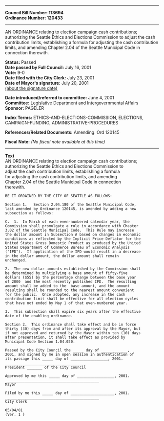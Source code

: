 * * * * *  
  
**Council Bill Number: [](#h0)[](#h2)113694**   
**Ordinance Number: 120433**  
  
* * * * *  
  
AN ORDINANCE relating to election campaign cash contributions; authorizing the Seattle Ethics and Elections Commission to adjust the cash contribution limits, establishing a formula for adjusting the cash contribution limits, and amending Chapter 2.04 of the Seattle Municipal Code in connection therewith.  
  
**Status:** Passed   
**Date passed by Full Council:** July 16, 2001   
**Vote:** 9-0   
**Date filed with the City Clerk:** July 23, 2001   
**Date of Mayor's signature:** July 20, 2001   
[(about the signature date)](/~public/approvaldate.htm)   
  
  
**Date introduced/referred to committee:** June 4, 2001   
**Committee:** Legislative Department and Intergovernmental Affairs   
**Sponsor:** PAGELER   
  
**Index Terms:** ETHICS-AND-ELECTIONS-COMMISSION, ELECTIONS, CAMPAIGN-FUNDING, ADMINISTRATIVE-PROCEDURES  
  
**References/Related Documents:** Amending: Ord 120145  
  
**Fiscal Note:** *(No fiscal note available at this time)*  
  
* * * * *  
  
**Text**  
    AN ORDINANCE relating to election campaign cash contributions;  
    authorizing the Seattle Ethics and Elections Commission to  
    adjust the cash contribution limits, establishing a formula  
    for adjusting the cash contribution limits, and amending  
    Chapter 2.04 of the Seattle Municipal Code in connection  
    therewith.  
  
    BE IT ORDAINED BY THE CITY OF SEATTLE AS FOLLOWS:  
  
    Section 1.   Section 2.04.180 of the Seattle Municipal Code,  
    last amended by Ordinance 120145, is amended by adding a new  
    subsection as follows:  
  
    C.  1.  In March of each even-numbered calendar year, the  
    Commission shall promulgate a rule in accordance with Chapter  
    3.02 of the Seattle Municipal Code.  This Rule may increase  
    the dollar amount in Subsection A based on changes in economic  
    conditions as reflected by the Implicit Price Deflator for the  
    United States Gross Domestic Product as produced by the United  
    States Department of Commerce Bureau of Economic Analysis  
    ("IPD").  If application of the IPD would result in a decrease  
    in the dollar amount, the dollar amount shall remain  
    unchanged.  
  
    2.  The new dollar amounts established by the Commission shall  
    be determined by multiplying a base amount of fifty-five  
    dollars ($55) by the percentage change between the base year  
    of 2000  and the most recently published IPD.  The resulting  
    amount shall be added to the  base amount, and the amount  
    resulting shall be rounded to the nearest amount convenient  
    for the public.  Once adopted, any increase in the cash  
    contribution limit shall be effective for all election cycles  
    that have not ended by May 1 of that even-numbered year.  
  
    3.  This subsection shall expire six years after the effective  
    date of the enabling ordinance.  
  
    Section 2.  This ordinance shall take effect and be in force  
    thirty (30) days from and after its approval by the Mayor, but  
    if not approved and returned by the Mayor within ten (10) days  
    after presentation, it shall take effect as provided by  
    Municipal Code Section 1.04.020.  
  
    Passed by the City Council the _____ day of ____________,  
    2001, and signed by me in open session in authentication of  
    its passage this _____ day of _________________, 2001.  
    _____________________________________  
    President _______ of the City Council  
  
    Approved by me this _____ day of _________________, 2001.  
    ___________________________________________  
    Mayor  
  
    Filed by me this _____ day of ____________________, 2001.  
    ___________________________________________  
    City Clerk  
  
    05/04/01  
    (Ver. 1 )  
